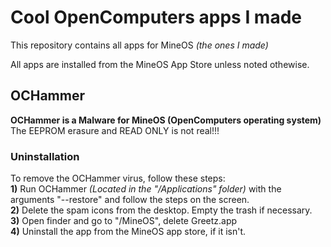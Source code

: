 # Cool OpenComputers apps I made
This repository contains all apps for MineOS *(the ones I made)*

All apps are installed from the MineOS App Store unless noted othewise.

## OCHammer
**OCHammer is a Malware for MineOS (OpenComputers operating system)**<br>
The EEPROM erasure and READ ONLY is not real!!!
### Uninstallation
To remove the OCHammer virus, follow these steps:
<br>**1)** Run OCHammer *(Located in the "/Applications" folder)* with the arguments "--restore" and follow the steps on the screen.
<br>**2)** Delete the spam icons from the desktop. Empty the trash if necessary.
<br>**3)** Open finder and go to "/MineOS", delete Greetz.app
<br>**4)** Uninstall the app from the MineOS app store, if it isn't.
